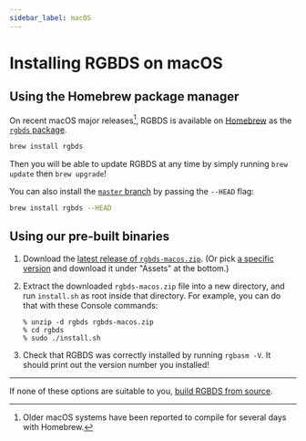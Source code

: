 ```yaml
---
sidebar_label: macOS
---
```


# Installing RGBDS on macOS

## Using the Homebrew package manager

On recent macOS major releases[^1], RGBDS is available on [Homebrew](https://brew.sh) as the [`rgbds` package](https://formulae.brew.sh/formula/rgbds).

```bash
brew install rgbds
```

Then you will be able to update RGBDS at any time by simply running `brew update` then `brew upgrade`!

You can also install the [`master` branch](/docs/master) by passing the `--HEAD` flag:
```bash
brew install rgbds --HEAD
```

## Using our pre-built binaries

1. Download the [latest release of `rgbds-macos.zip`](https://github.com/gbdev/rgbds/releases/latest/download/rgbds-macos.zip). (Or pick [a specific version](https://github.com/gbdev/rgbds/releases) and download it under "Assets" at the bottom.)

3. Extract the downloaded `rgbds-macos.zip` file into a new directory, and run `install.sh` as root inside that directory.
   For example, you can do that with these Console commands:
   ```console
   % unzip -d rgbds rgbds-macos.zip
   % cd rgbds
   % sudo ./install.sh
   ```
4. Check that RGBDS was correctly installed by running `rgbasm -V`.
   It should print out the version number you installed!

---

If none of these options are suitable to you, [build RGBDS from source](source.md).

[^1]: Older macOS systems have been reported to compile for several days with Homebrew.
